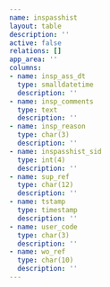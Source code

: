 ```yaml
---
name: inspasshist
layout: table
description: ''
active: false
relations: []
app_area: ''
columns:
- name: insp_ass_dt
  type: smalldatetime
  description: ''
- name: insp_comments
  type: text
  description: ''
- name: insp_reason
  type: char(3)
  description: ''
- name: inspasshist_sid
  type: int(4)
  description: ''
- name: sup_ref
  type: char(12)
  description: ''
- name: tstamp
  type: timestamp
  description: ''
- name: user_code
  type: char(3)
  description: ''
- name: wo_ref
  type: char(10)
  description: ''
---
```


